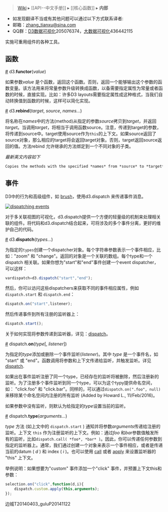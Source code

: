 > [Wiki](Home) ▸ [[API--中文手册]] ▸ [[核心函数]] ▸ **内部**

* 如发现翻译不当或有其他问题可以通过以下方式联系译者:
* 邮箱：zhang_tianxu@sina.com
* QQ群：[D3数据可视化](http://jq.qq.com/?_wv=1027&k=ZGcqYF)205076374，[大数据可视化](http://jq.qq.com/?_wv=1027&k=S8wGMe)436442115


实施可重用组件的各种工具。

## 函数

<a name="functor" href="Internals#functor">#</a> d3.<b>functor</b>(<i>value</i>)

如果参数*value* 是个函数，返回这个函数。否则，返回一个能够输出这个参数的函数变量。该方法用来将常量参数升级转换成函数，以备需要指定属性为常量或者函数的时候，直接实现。比如：许多D3 layouts需要指定属性成这种格式，当我们自动转换值到函数的时候，这样可以简化实现。

<a name="rebind" href="Internals#rebind">#</a> d3.<b>rebind</b>(<i>target</i>, <i>source</i>, <i>names…</i>)

将名称在*names*中的方法(method)从指定的参数*source*拷贝到*target*，并返回*target*。当调用*target*，将相当于调用函数source。注意，传递到target的参数，将传递到source中。target使用source作为`this`的上下文。如果source返回了source对象，那么相应的target将会返回target对象。否则，target返回source返回的值。方法rebind 允许继承的方法绑定到一个不同对象的子类。

*最新英文内容如下*
```md
Copies the methods with the specified *names* from *source* to *target*, and returns *target*. Calling one of the named methods on the target object invokes the same-named method on the source object, passing any arguments passed to the target method, and using the source object as the `this` context. If the source method returns the source object, the target method returns the target object (“setter” method); otherwise, the target method returns the return value of the source method (“getter” mode). The rebind operator allows inherited methods (mix-ins) to be rebound to a subclass on a different object.
```

## 事件

D3中的行为和高级组件，如 [brush](SVG-控件#_brush)，使用d3.dispatch 来传递事件消息。

[![dispatching events](http://bl.ocks.org/mbostock/raw/5872848/thumbnail.png)](http://bl.ocks.org/mbostock/5872848)

对于多关联视图的可视化，d3.dispatch提供一个方便的轻量级的机制来处理相关联的组件。将代码和d3.dispatch结合起来，可将涉及的多个事件分离，更好的维护自己的代码。

<a name="d3_dispatch" href="Internals#d3_dispatch">#</a> d3.<b>dispatch</b>(<i>types…</i>)

为指定的`types`创建一个dispatcher对象。每个字符串参数表示一个事件相应，比如："zoom" 和 "change"。返回的对象是一个关联的数组。每个type和一个dispatch 相关联。如果你想为"start"和"end"事件创建一个event dispatcher，可以这样：

```javascript
vardispatch=d3.dispatch("start","end");
```

然后，你可以访问这些dispatchers来获取不同的事件相应属性，例如 `dispatch.start` 和 `dispatch.end`：

```javascript
dispatch.on("start",listener);
```

然后传递事件到所有注册的监听器上：

```javascript
dispatch.start();
```

关于如何实现将参数传递到监听器，详见：[dispatch](#dispatch)。

<a name="dispatch_on" href="Internals#dispatch_on">#</a> dispatch.<b>on</b>(<i>type</i>[, <i>listener</i>])

为指定的*type*添加或删除一个事件监听(*listener*)。其中 *type* 是一个事件名，如 "start" 或 "end"。函数调用将参数和上下文传递给监听，并触发监听。详见 [dispatch](#dispatch).

如果出在事件监听注册了同一个type，已经存在的监听将被删除，然后注册新的监听。为了注册多个事件监听到同一个type，可以为这个typy提供命名空间，如： "click.foo" 和 "click.bar"。同样的，可以通过`dispatch.on(".foo", null)` 来移除某个命名空间内注册的所有监听 (Added by Howard L., 11/Feb/2016)。

如果参数中没有监听，则默认为给指定的*type*设置当前的监听。

<a name="dispatch" href="Internals#dispatch">#</a> dispatch.<b>type</b>(<i>arguments…</i>)

 *type* 方法 (如上文中的 `dispatch.start` ) 通知并将参数*arguments*传递给注册的监听。上下文 `this` 作为注册监听的上下文。例如：通过*foo* 和*bar*参数值触发所有的监听，比如`dispatch.call( *foo*, *bar* )`。因此，你可以传递任何参数到指定的监听器上。通常，我们通过创建一个对象来表示一个事件相应，或者是传递当前的datum ( *d* ) 和 index ( *i* )。也可以使用 [call](https://developer.mozilla.org/en/JavaScript/Reference/Global_Objects/Function/Call) 或者 [apply](https://developer.mozilla.org/en/JavaScript/Reference/Global_Objects/Function/Apply) 来设置监听器的 "this" 上下文。
 
举例说明：如果想要为"custom" 事件添加一个"click" 事件，并预置上下文this和参数：

```javascript
selection.on("click",function(d,i){
    dispatch.custom.apply(this,arguments);
});
```


边城T20140403_guluP20141122
